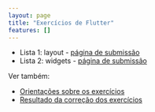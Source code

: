 ```yaml
---
layout: page
title: "Exercícios de Flutter"
features: []
---
```


- Lista 1: layout - [página de submissão](layout)
- Lista 2: widgets - [página de submissão](widgets)

Ver também: 

- [Orientações sobre os exercícios](https://docs.google.com/document/d/1uvJav_YruWZzYERr16hyBpeR3WctfFqIWBESKRk1cfQ/edit)
- [Resultado da correção dos exercícios](https://ezsubmission.app.ic.ufba.br/app/classrooms/12/submissions)
